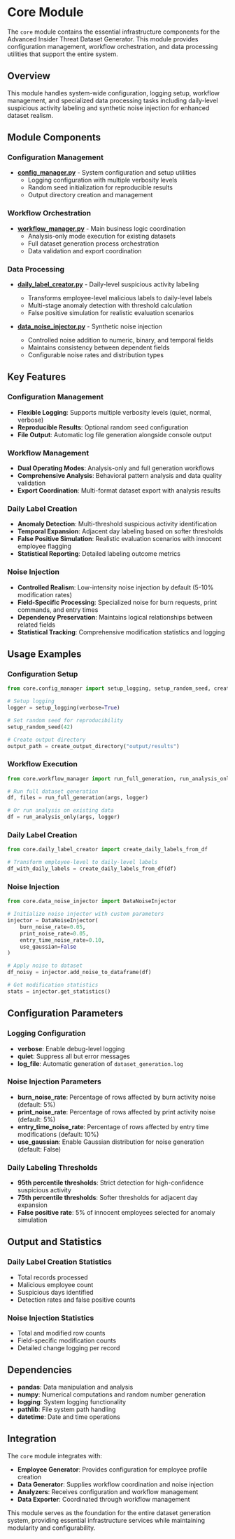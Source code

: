 # Core Module

The `core` module contains the essential infrastructure components for the Advanced Insider Threat Dataset Generator. This module provides configuration management, workflow orchestration, and data processing utilities that support the entire system.

## Overview

This module handles system-wide configuration, logging setup, workflow management, and specialized data processing tasks including daily-level suspicious activity labeling and synthetic noise injection for enhanced dataset realism.

## Module Components

### Configuration Management
- **[config_manager.py](./core/config_manager.py)** - System configuration and setup utilities
  - Logging configuration with multiple verbosity levels
  - Random seed initialization for reproducible results
  - Output directory creation and management

### Workflow Orchestration
- **[workflow_manager.py](./core/workflow_manager.py)** - Main business logic coordination
  - Analysis-only mode execution for existing datasets
  - Full dataset generation process orchestration
  - Data validation and export coordination

### Data Processing
- **[daily_label_creator.py](./core/daily_label_creator.py)** - Daily-level suspicious activity labeling
  - Transforms employee-level malicious labels to daily-level labels
  - Multi-stage anomaly detection with threshold calculation
  - False positive simulation for realistic evaluation scenarios

- **[data_noise_injector.py](./core/data_noise_injector.py)** - Synthetic noise injection
  - Controlled noise addition to numeric, binary, and temporal fields
  - Maintains consistency between dependent fields
  - Configurable noise rates and distribution types

## Key Features

### Configuration Management
- **Flexible Logging**: Supports multiple verbosity levels (quiet, normal, verbose)
- **Reproducible Results**: Optional random seed configuration
- **File Output**: Automatic log file generation alongside console output

### Workflow Management
- **Dual Operating Modes**: Analysis-only and full generation workflows
- **Comprehensive Analysis**: Behavioral pattern analysis and data quality validation
- **Export Coordination**: Multi-format dataset export with analysis results

### Daily Label Creation
- **Anomaly Detection**: Multi-threshold suspicious activity identification
- **Temporal Expansion**: Adjacent day labeling based on softer thresholds
- **False Positive Simulation**: Realistic evaluation scenarios with innocent employee flagging
- **Statistical Reporting**: Detailed labeling outcome metrics

### Noise Injection
- **Controlled Realism**: Low-intensity noise injection by default (5-10% modification rates)
- **Field-Specific Processing**: Specialized noise for burn requests, print commands, and entry times
- **Dependency Preservation**: Maintains logical relationships between related fields
- **Statistical Tracking**: Comprehensive modification statistics and logging

## Usage Examples

### Configuration Setup
```python
from core.config_manager import setup_logging, setup_random_seed, create_output_directory

# Setup logging
logger = setup_logging(verbose=True)

# Set random seed for reproducibility
setup_random_seed(42)

# Create output directory
output_path = create_output_directory("output/results")
```

### Workflow Execution
```python
from core.workflow_manager import run_full_generation, run_analysis_only

# Run full dataset generation
df, files = run_full_generation(args, logger)

# Or run analysis on existing data
df = run_analysis_only(args, logger)
```

### Daily Label Creation
```python
from core.daily_label_creator import create_daily_labels_from_df

# Transform employee-level to daily-level labels
df_with_daily_labels = create_daily_labels_from_df(df)
```

### Noise Injection
```python
from core.data_noise_injector import DataNoiseInjector

# Initialize noise injector with custom parameters
injector = DataNoiseInjector(
    burn_noise_rate=0.05,
    print_noise_rate=0.05,
    entry_time_noise_rate=0.10,
    use_gaussian=False
)

# Apply noise to dataset
df_noisy = injector.add_noise_to_dataframe(df)

# Get modification statistics
stats = injector.get_statistics()
```

## Configuration Parameters

### Logging Configuration
- **verbose**: Enable debug-level logging
- **quiet**: Suppress all but error messages
- **log_file**: Automatic generation of `dataset_generation.log`

### Noise Injection Parameters
- **burn_noise_rate**: Percentage of rows affected by burn activity noise (default: 5%)
- **print_noise_rate**: Percentage of rows affected by print activity noise (default: 5%)
- **entry_time_noise_rate**: Percentage of rows affected by entry time modifications (default: 10%)
- **use_gaussian**: Enable Gaussian distribution for noise generation (default: False)

### Daily Labeling Thresholds
- **95th percentile thresholds**: Strict detection for high-confidence suspicious activity
- **75th percentile thresholds**: Softer thresholds for adjacent day expansion
- **False positive rate**: 5% of innocent employees selected for anomaly simulation

## Output and Statistics

### Daily Label Creation Statistics
- Total records processed
- Malicious employee count
- Suspicious days identified
- Detection rates and false positive counts

### Noise Injection Statistics
- Total and modified row counts
- Field-specific modification counts
- Detailed change logging per record

## Dependencies

- **pandas**: Data manipulation and analysis
- **numpy**: Numerical computations and random number generation
- **logging**: System logging functionality
- **pathlib**: File system path handling
- **datetime**: Date and time operations

## Integration

The `core` module integrates with:
- **Employee Generator**: Provides configuration for employee profile creation
- **Data Generator**: Supplies workflow coordination and noise injection
- **Analyzers**: Receives configuration and workflow management
- **Data Exporter**: Coordinated through workflow management

This module serves as the foundation for the entire dataset generation system, providing essential infrastructure services while maintaining modularity and configurability.
